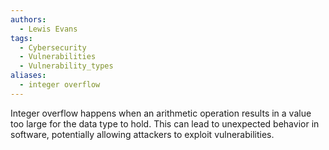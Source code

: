 ```yaml
---
authors:
  - Lewis Evans
tags:
  - Cybersecurity
  - Vulnerabilities
  - Vulnerability_types
aliases:
  - integer overflow
---
```

Integer overflow happens when an arithmetic operation results in a value too large for the data type to hold. This can lead to unexpected behavior in software, potentially allowing attackers to exploit vulnerabilities.
